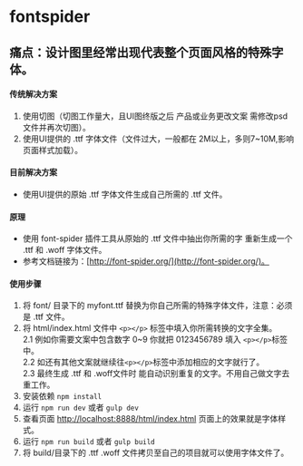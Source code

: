 # fontspider
## 痛点：设计图里经常出现代表整个页面风格的特殊字体。
#### 传统解决方案
1. 使用切图（切图工作量大，且UI图终版之后 产品或业务更改文案 需修改psd文件并再次切图）。
2. 使用UI提供的 .ttf 字体文件（文件过大，一般都在 2M以上，多则7~10M,影响页面样式加载）。

#### 目前解决方案
* 使用UI提供的原始 .ttf 字体文件生成自己所需的 .ttf 文件。

#### 原理
* 使用 font-spider 插件工具从原始的 .ttf 文件中抽出你所需的字 重新生成一个 .ttf 和 .woff 字体文件。
* 参考文档链接为：[http://font-spider.org/](http://font-spider.org/)。

#### 使用步骤
1. 将 font/ 目录下的 myfont.ttf 替换为你自己所需的特殊字体文件，注意：必须是 .ttf 文件。
2. 将 html/index.html 文件中 ``` <p></p> ``` 标签中填入你所需转换的文字全集。  
  2.1 例如你需要文案中包含数字 0~9 你就把 0123456789 填入 ``` <p></p> ```标签中。  
  2.2 如还有其他文案就继续往```<p></p>```标签中添加相应的文字就行了。  
  2.3 最终生成 .ttf 和 .woff文件时 能自动识别重复的文字。不用自己做文字去重工作。
3. 安装依赖 ``` npm install ```
4. 运行 ``` npm run dev ``` 或者 ``` gulp dev ```
5. 查看页面 [http://localhost:8888/html/index.html](http://localhost:8888/html/index.html) 页面上的效果就是字体样式。
6. 运行 ``` npm run build ``` 或者 ``` gulp build ```
7. 将 build/目录下的 .ttf .woff 文件拷贝至自己的项目就可以使用字体文件了。
